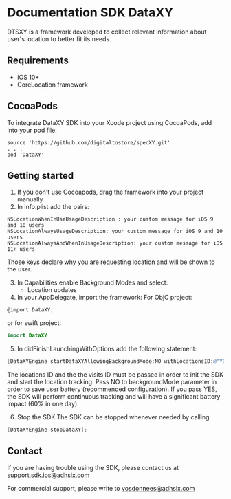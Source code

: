 # Documentation SDK DataXY
DTSXY is a framework developed to collect relevant information about user's location to better fit its needs.

## Requirements
* iOS 10+
* CoreLocation framework

## CocoaPods
To integrate DataXY SDK into your Xcode project using CocoaPods, add into your pod file: 
```
source 'https://github.com/digitaltostore/specXY.git'
. . .
pod 'DataXY'
```

## Getting started
1. If you don't use Cocoapods, drag the framework into your project manually
2. In info.plist add the pairs:
```
NSLocationWhenInUseUsageDescription : your custom message for iOS 9 and 10 users
NSLocationAlwaysUsageDescription: your custom message for iOS 9 and 10 users
NSLocationAlwaysAndWhenInUsageDescription: your custom message for iOS 11+ users
```
Those keys declare why you are requesting location and will be shown to the user.

3. In Capabilities enable Background Modes and select:
	* Location updates
4. In your AppDelegate, import the framework:
For ObjC project:
```objective-c
@import DataXY;
```
or for swift project:
```swift
import DataXY
```
5. In didFinishLaunchingWithOptions add the following statement:
```objective-c
[DataXYEngine startDataXYAllowingBackgroundMode:NO withLocationsID:@"YOUR_LOCATIONS_ID_NUMBER" withVisitsID:@"YOUR_VISITS_ID_NUMBER"];
```
The locations ID and the the visits ID must be passed in order to init the SDK and start the location tracking. 
Pass NO to backgroundMode parameter in order to save user battery (recommended configuration).
If you pass YES, the SDK will perform continuous tracking and will have a significant 
battery impact (60% in one day). 

6. Stop the SDK
The SDK can be stopped whenever needed by calling
```objective-c
[DataXYEngine stopDataXY];
```

## Contact

If you are having trouble using the SDK, please contact us at support.sdk.ios@adhslx.com

For commercial support, please write to vosdonnees@adhslx.com

